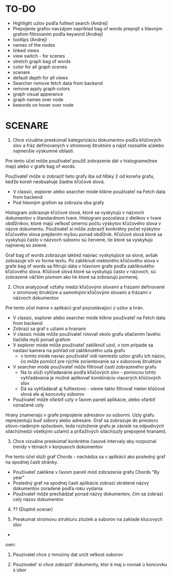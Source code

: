 # TO-DO

- Highlight uzlov podľa fulltext search (Andrej)
- Prepojenie grafov navzájom napríklad bag of words prepojiť s hlavným grafom filtrovaním podľa keyword (Andrej)
- tooltips (Andrej)
- names of the nodes 
- linked views
- view switch - for scenes
- stretch graph bag of words
- color for all graph scenes 
- scenare 
- default depth for all views
- Searcher remove fetch data from backend 
- remove apply graph colors
- graph visual apperance 
- graph names over node 
- kewords on hover over node



# SCENARE
1. Chce vizuálne preskúmať kategorizáciu dokumentov podľa kľúčových slov a fráz definovaných v stromovej štruktúre a nájsť rozsiahle a/alebo najmenšie výskumné oblasti.

Pre tento účel môže používateľ použiť zobrazenie dát v histograme(tree map) alebo v grafe bag of words. 

Používateľ môže si zobraziť tieto grafy iba od hĺbky 2 od koreňa grafu, keďže koreň neobsahuje žiadne kľúčové slová.
- V classic, explorer alebo searcher móde klikne používateľ na Fetch data from backend
- Pod hlavným grafom sa zobrazia oba grafy

Histogram zobrazuje kľúčové slová, ktoré sa vyskytujú v názvoch dokumentov v štandardnom tvare. Histogram pozostáva z dielikov v tvare obdĺžnikov, ktoré majú veľkosť úmernú počtu výskytov kľúčového slova v názve dokumentu. Používateľ si môže zobraziť konkrétny počet výskytov kľúčového slova prejdením myšou ponad obdĺžnik. Kľúčové slová ktoré sa vyskytujú často v názvoch súborov sú červené, tie ktoré sa vyskytujú najmenej sú zelené.

Graf bag of words zobrazuje taktiež najviac vyskytujúce sa slová, avšak zobrazuje ich vo forme textu. Po zakliknutí niektorého kľúčového slova v grafe bag of words sa filtrujú dáta v hlavnom grafe podľa zakliknutého kľúčového slova. Kľúčové slová ktoré sa vyskytujú často v názvoch, sú zobrazené väčším písmom ako tie ktoré sa zobrazujú pomenej.

2. Chce analyzovať vzťahy medzi kľúčovými slovami a frázami definované v stromovej štruktúre a samotnými kľúčovými slovami a frázami v názvoch dokumentov

Pre tento účel máme v aplikácii graf pozostávajúci z uzlov a hrán.

- V classic, explorer alebo searcher móde klikne používateľ na Fetch data from backend
- Zobrazí sa graf s uzlami a hranami
- V classic móde môže používateľ rotovať okolo grafu stlačením ľavého tlačidla myši ponad grafom
- V explorer móde môže používateľ zakliknúť uzol, v tom prípade sa nastaví kamera na pohľad od zakliknutého uzla grafu
    - v tomto móde naviac používateľ vidí namiesto uzlov grafu ich názov, čo môže pomôcť pre rýchle zorientovanie sa v súborovej štruktúre
- V searcher móde používateľ môže filtrovať časti zobrazeného grafu
    - Na to slúži vyhľadavánie podľa kľúčových slov - pomocou tohto vyhľadávania je možné aplikovať kombináciu viacerých kľúčových slov
    - Dá sa vyhľadávať aj fulltextovo - vieme takto filtrovať nielen kľúčové slová ale aj koncovky súborov
- Používateľ môže ofarbiť uzly v ľavom paneli aplikácie, alebo ofarbiť označené uzly

Hrany znamenajú v grafe prepojenie adresárov so súbormi. Uzly grafu reprezentujú buď súbory alebo adresáre. Graf sa zobrazuje do priestoru silovo-riadeným spôsobom, teda rozloženie grafu je závislé na odpudivých silách(medzi všetkými uzlami) a príťažlivých silách(uzly prepojené hranami).

3. Chce vizuálne preskúmať konkrétne časové intervaly aby rozpoznal trendy v témach v korpusoch dokumentov

Pre tento účel slúži graf Chords - nachádza sa v aplikácii ako posledný graf na spodnej časti stránky.

- Používateľ zaklikne v ľavom paneli mód zobrazenia grafu Chords "By year"
- Posledný graf na spodnej časti aplikácie zobrazí skrátené názvy dokumentov zoradené podľa roku vydania
- Používateľ môže prechádzať ponad názvy dokumentov, čím sa zobrazí celý názov dokumentov

4. ?? (Doplnit scenar)

5. Preskumat stromovu strukturu zloziek a suborov na zaklade klucovych slov

- 


own:

1. Pouzivatel chce z mnoziny dat urcit velkost suborov

2. Pouziıvatel’ si chce zobrazit’ dokumenty, ktor ́e maj  ́u
rovnak  ́u koncovku s  ́ubor
	